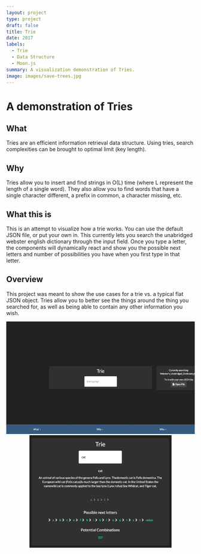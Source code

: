 ```yaml
---
layout: project
type: project
draft: false
title: Trie
date: 2017
labels:
  - Trie
  - Data Structure
  - Moon.js
summary: A visualization demonstration of Tries.
image: images/save-trees.jpg
---
```


# A demonstration of Tries
## What
Tries are an efficient information retrieval data structure. Using tries, search complexities can be brought to optimal limit (key length).

## Why
Tries allow you to insert and find strings in O(L) time (where L represent the length of a single word). They also allow you to find words that have a single character different, a prefix in common, a character missing, etc.

## What this is
This is an attempt to visualize how a trie works. You can use the default JSON file, or put your own in. This currently lets you search the unabridged webster english dictionary through the input field. Once you type a letter, the components will dynamically react and show you the possible next letters and number of possibilities you have when you first type in that letter.

## Overview
This project was meant to show the use cases for a trie vs. a typical flat JSON object. Tries allow you to better see the things around the thing you searched for, as well as being able to contain any other information you wish.

<center>
  <img style="height: 300px;" src="../images/trie.png"/>
  <img style="height: 300px;" src="../images/trie_cat.png"/>

</center>